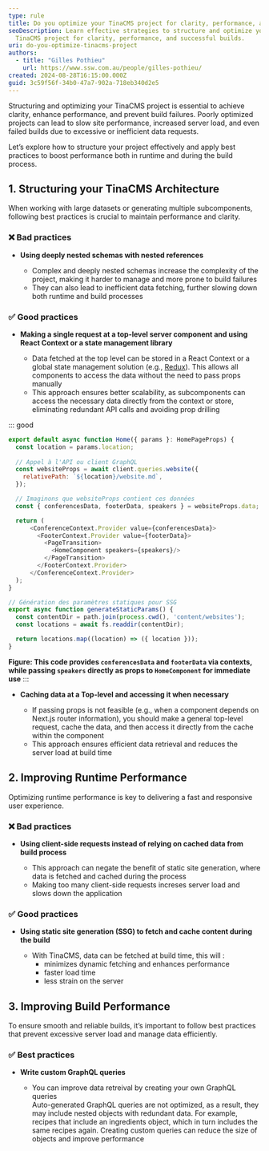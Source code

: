 ```yaml
---
type: rule
title: Do you optimize your TinaCMS project for clarity, performance, and reliable builds?
seoDescription: Learn effective strategies to structure and optimize your
  TinaCMS project for clarity, performance, and successful builds.
uri: do-you-optimize-tinacms-project
authors:
  - title: "Gilles Pothieu"
    url: https://www.ssw.com.au/people/gilles-pothieu/
created: 2024-08-28T16:15:00.000Z
guid: 3c59f56f-34b0-47a7-902a-718eb340d2e5
---
```

Structuring and optimizing your TinaCMS project is essential to achieve clarity, enhance performance, and prevent build failures. Poorly optimized projects can lead to slow site performance, increased server load, and even failed builds due to excessive or inefficient data requests.

Let’s explore how to structure your project effectively and apply best practices to boost performance both in runtime and during the build process.

<!--endintro-->

## 1. Structuring your TinaCMS Architecture

When working with large datasets or generating multiple subcomponents, following best practices is crucial to maintain performance and clarity.

### ❌ Bad practices

* **Using deeply nested schemas with nested references**

  * Complex and deeply nested schemas increase the complexity of the project, making it harder to manage and more prone to build failures
  * They can also lead to inefficient data fetching, further slowing down both runtime and build processes

### ✅ Good practices

* **Making a single request at a top-level server component and using React Context or a state management library**

  * Data fetched at the top level can be stored in a React Context or a global state management solution (e.g., [Redux](https://redux.js.org/)). This allows all components to access the data without the need to pass props manually
  * This approach ensures better scalability, as subcomponents can access the necessary data directly from the context or store, eliminating redundant API calls and avoiding prop drilling

::: good
```js
export default async function Home({ params }: HomePageProps) {
  const location = params.location;
  
  // Appel à l'API ou client GraphQL
  const websiteProps = await client.queries.website({
    relativePath: `${location}/website.md`,
  });

  // Imaginons que websiteProps contient ces données
  const { conferencesData, footerData, speakers } = websiteProps.data;

  return (
      <ConferenceContext.Provider value={conferencesData}>
        <FooterContext.Provider value={footerData}>
          <PageTransition>
            <HomeComponent speakers={speakers}/>
          </PageTransition>
        </FooterContext.Provider>
      </ConferenceContext.Provider>
  );
}

// Génération des paramètres statiques pour SSG
export async function generateStaticParams() {
  const contentDir = path.join(process.cwd(), 'content/websites');
  const locations = await fs.readdir(contentDir);

  return locations.map((location) => ({ location }));
}
```
**Figure: This code provides `conferencesData` and `footerData` via contexts, while passing `speakers` directly as props to `HomeComponent` for immediate use**
:::

* **Caching data at a Top-level and accessing it when necessary**

  * If passing props is not feasible (e.g., when a component depends on Next.js router information), you should make a general top-level request, cache the data, and then access it directly from the cache within the component
  * This approach ensures efficient data retrieval and reduces the server load at build time

## 2. Improving Runtime Performance

Optimizing runtime performance is key to delivering a fast and responsive user experience.

### ❌ Bad practices

* **Using client-side requests instead of relying on cached data from build process**

  * This approach can negate the benefit of static site generation, where data is fetched and cached during the process
  * Making too many client-side requests increses server load and slows down the application

### ✅ Good practices

* **Using static site generation (SSG) to fetch and cache content during the build** 

  * With TinaCMS, data can be fetched at build time, this will :
    - minimizes dynamic fetching and enhances performance
    - faster load time
    - less strain on the server

## 3. Improving Build Performance

To ensure smooth and reliable builds, it’s important to follow best practices that prevent excessive server load and manage data efficiently.

### ✅ Best practices

* **Write custom GraphQL queries**

  * You can improve data retreival by creating your own GraphQL queries  
    Auto-generated GraphQL queries are not optimized, as a result, they may include nested objects with redundant data. For example, recipes that include an ingredients object, which in turn includes the same recipes again. Creating custom queries can reduce the size of objects and improve performance
